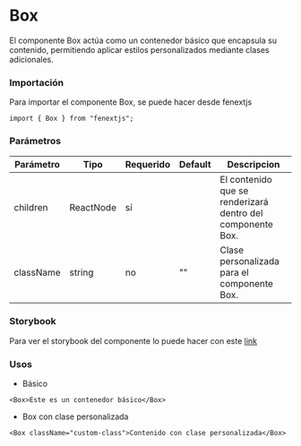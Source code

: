 # Box

El componente Box actúa como un contenedor básico que encapsula su contenido, permitiendo aplicar estilos personalizados mediante clases adicionales.

### Importación

Para importar el componente Box, se puede hacer desde fenextjs

```tsx copy
import { Box } from "fenextjs";
```

### Parámetros

| Parámetro | Tipo      | Requerido | Default | Descripcion                                                |
| --------- | --------- | --------- | ------- | ---------------------------------------------------------- |
| children  | ReactNode | sí        |         | El contenido que se renderizará dentro del componente Box. |
| className | string    | no        | ""      | Clase personalizada para el componente Box.                |

### Storybook

Para ver el storybook del componente lo puede hacer con este [link](https://fenextjs-component-storybook.vercel.app/?path=/story/box-box--index)

### Usos

-   Básico

```tsx copy
<Box>Este es un contenedor básico</Box>
```

-   Box con clase personalizada

```tsx copy
<Box className="custom-class">Contenido con clase personalizada</Box>
```
